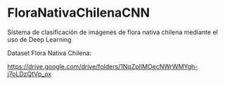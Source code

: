 # FloraNativaChilenaCNN
Sistema de clasificación de imágenes de flora nativa chilena mediante el uso de Deep Learning 

Dataset Flora Nativa Chilena: 

https://drive.google.com/drive/folders/1NqZpIlMOecNWrWMYgh-j7oLDzQtVp_ox
